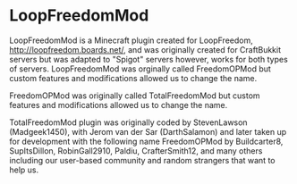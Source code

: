 LoopFreedomMod
==

LoopFreedomMod is a Minecraft plugin created for LoopFreedom, http://loopfreedom.boards.net/, and was originally created for CraftBukkit servers but was adapted to "Spigot" servers however, works for both types of servers.   LoopFreedomMod was orginally called FreedomOPMod but custom features and modifications allowed us to change the name.

FreedomOPMod was originally called TotalFreedomMod but custom features and modifications allowed us to change the name.

TotalFreedomMod plugin was originally coded by StevenLawson (Madgeek1450), with Jerom van der Sar (DarthSalamon) and later taken up for development with the following name FreedomOPMod by Buildcarter8, SupItsDillon, RobinGall2910, Paldiu, CrafterSmith12, and many others including our user-based community and random strangers that want to help us.

